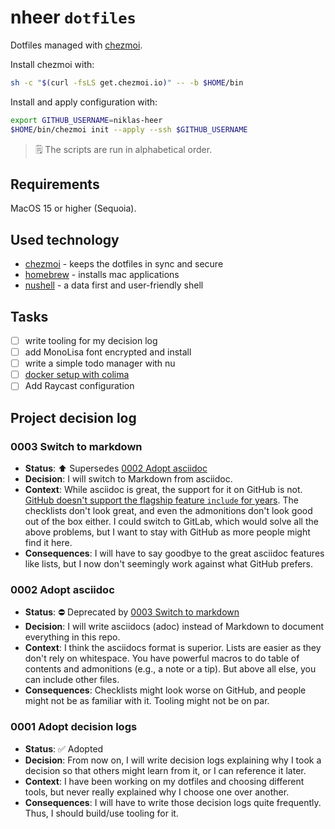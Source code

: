 # nheer `dotfiles`

Dotfiles managed with [chezmoi](https://www.chezmoi.io/).

Install chezmoi with:
```bash
sh -c "$(curl -fsLS get.chezmoi.io)" -- -b $HOME/bin
```

Install and apply configuration with:
```bash
export GITHUB_USERNAME=niklas-heer
$HOME/bin/chezmoi init --apply --ssh $GITHUB_USERNAME
```

> 🗒️ The scripts are run in alphabetical order.

## Requirements
MacOS 15 or higher (Sequoia).

## Used technology
* [chezmoi](https://www.chezmoi.io/) - keeps the dotfiles in sync and secure
* [homebrew](https://brew.sh) - installs mac applications
* [nushell](https://www.nushell.sh/) - a data first and user-friendly shell

## Tasks

- [ ] write tooling for my decision log
- [ ] add MonoLisa font encrypted and install
- [ ] write a simple todo manager with nu
- [ ] [docker setup with colima](https://medium.com/@guillem.riera/the-most-performant-docker-setup-on-macos-apple-silicon-m1-m2-m3-for-x64-amd64-compatibility-da5100e2557d)
- [ ] Add Raycast configuration

## Project decision log
### 0003 Switch to markdown
* **Status**: ⬆️ Supersedes [0002 Adopt asciidoc](#0002-adopt-asciidoc)
* **Decision**: I will switch to Markdown from asciidoc.
* **Context**: While asciidoc is great, the support for it on GitHub is not. [GitHub doesn't support the flagship feature `include` for years](https://github.com/github/markup/issues/1095). The checklists don't look great, and even the admonitions don't look good out of the box either. I could switch to GitLab, which would solve all the above problems, but I want to stay with GitHub as more people might find it here.
* **Consequences**: I will have to say goodbye to the great asciidoc features like lists, but I now don't seemingly work against what GitHub prefers.

### 0002 Adopt asciidoc
* **Status**: ⛔ Deprecated by [0003 Switch to markdown](#0003-switch-to-markdown)
* **Decision**: I will write asciidocs (adoc) instead of Markdown to document everything in this repo.
* **Context**: I think the asciidocs format is superior. Lists are easier as they don't rely on whitespace. You have powerful macros to do table of contents and admonitions (e.g., a note or a tip). But above all else, you can include other files.
* **Consequences**: Checklists might look worse on GitHub, and people might not be as familiar with it. Tooling might not be on par.

### 0001 Adopt decision logs
* **Status**: ✅ Adopted
* **Decision**: From now on, I will write decision logs explaining why I took a decision so that others might learn from it, or I can reference it later.
* **Context**: I have been working on my dotfiles and choosing different tools, but never really explained why I choose one over another.
* **Consequences**: I will have to write those decision logs quite frequently. Thus, I should build/use tooling for it.
